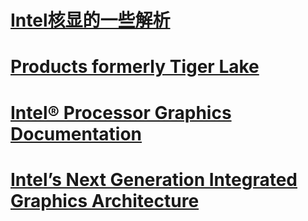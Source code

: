 # [Intel核显的一些解析](https://zhuanlan.zhihu.com/p/102049728)
# [Products formerly Tiger Lake]([https://www.intel.com/content/www/us/en/developer/articles/guide/intel-graphics-developers-guides.html](https://ark.intel.com/content/www/us/en/ark/products/codename/88759/products-formerly-tiger-lake.html#@Mobile))
# [Intel® Processor Graphics Documentation](https://www.intel.com/content/www/us/en/developer/articles/guide/intel-graphics-developers-guides.html)
# [Intel’s Next Generation Integrated Graphics Architecture](https://www.intel.com/Assets/PDF/whitepaper/313343.pdf)
